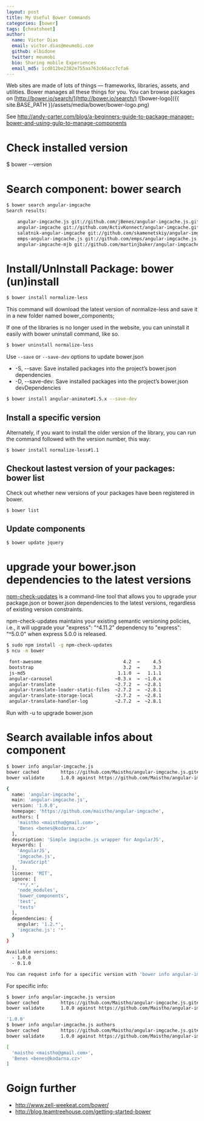 ```yaml
---
layout: post
title: My Useful Bower Commands
categories: [bower]
tags: [cheatsheet]
author:
  name: Victor Dias
  email: victor.dias@meumobi.com
  github: elbidone
  twitter: meumobi
  bio: Sharing mobile Experiences
  email_md5: 1cd012be2382e755aa763c66acc7cfa6
---
```

Web sites are made of lots of things — frameworks, libraries, assets, and utilities. Bower manages all these things for you.
You can browse packages on [http://bower.io/search/](http://bower.io/search/)
![bower-logo]({{ site.BASE_PATH }}/assets/media/bower/bower-logo.png)


See 
http://andy-carter.com/blog/a-beginners-guide-to-package-manager-bower-and-using-gulp-to-manage-components

# Check installed version
$ bower --version

# Search component: bower search

```bash
$ bower search angular-imgcache
Search results:

    angular-imgcache.js git://github.com/jBenes/angular-imgcache.js.git
    angular-imgcache git://github.com/ActivKonnect/angular-imgcache.git
    salatnik-angular-imgcache git://github.com/skamenetskiy/angular-imgcache.js.git
    emps-angular-imgcache.js git://github.com/emps/angular-imgcache.js.git
    angular-imgcache-mjb git://github.com/martinjbaker/angular-imgcache-mjb.git
```

# Install/UnInstall Package: bower (un)install

```bash
$ bower install normalize-less
```

This command will download the latest version of normalize-less and save it in a new folder named bower_components; 

If one of the libraries is no longer used in the website, you can uninstall it easily with bower uninstall command, like so.

```bash
$ bower uninstall normalize-less
```

Use `--save` or `--save-dev` options to update bower.json

* -S, --save: Save installed packages into the project’s bower.json dependencies
* -D, --save-dev: Save installed packages into the project’s bower.json devDependencies

```bash
$ bower install angular-animate#1.5.x --save-dev
```

## Install a specific version
Alternately, if you want to install the older version of the library, you can run the command followed with the version number, this way:

`$ bower install normalize-less#1.1`

## Checkout lastest version of your packages: bower list
Check out whether new versions of your packages have been registered in bower.

`$ bower list`

## Update components

`$ bower update jquery`

# upgrade your bower.json dependencies to the latest versions
[npm-check-updates](https://github.com/tjunnone/npm-check-updates) is a command-line tool that allows you to upgrade your package.json or bower.json dependencies to the latest versions, regardless of existing version constraints.

npm-check-updates maintains your existing semantic versioning policies, i.e., it will upgrade your "express": "^4.11.2" dependency to "express": "^5.0.0" when express 5.0.0 is released.

```bash
$ sudo npm install -g npm-check-updates
$ ncu -m bower

 font-awesome                              4.2  →     4.5 
 bootstrap                                 3.2  →     3.3 
 js-md5                                  1.1.0  →   1.1.1 
 angular-carousel                       ~0.3.x  →  ~1.0.x 
 angular-translate                      ~2.7.2  →  ~2.8.1 
 angular-translate-loader-static-files  ~2.7.2  →  ~2.8.1 
 angular-translate-storage-local        ~2.7.2  →  ~2.8.1 
 angular-translate-handler-log          ~2.7.2  →  ~2.8.1 
```

Run with -u to upgrade bower.json

# Search available infos about component

```bash
$ bower info angular-imgcache.js
bower cached        https://github.com/Maistho/angular-imgcache.js.git#1.0.0
bower validate      1.0.0 against https://github.com/Maistho/angular-imgcache.js.git#*

{
  name: 'angular-imgcache',
  main: 'angular-imgcache.js',
  version: '1.0.0',
  homepage: 'https://github.com/maistho/angular-imgcache',
  authors: [
    'maistho <maistho@gmail.com>',
    'Benes <benes@kodarna.cz>'
  ],
  description: 'Simple imgcache.js wrapper for AngularJS',
  keywords: [
    'AngularJS',
    'imgcache.js',
    'JavaScript'
  ],
  license: 'MIT',
  ignore: [
    '**/.*',
    'node_modules',
    'bower_components',
    'test',
    'tests'
  ],
  dependencies: {
    angular: '1.2.*',
    'imgcache.js': '*'
  }
}

Available versions:
  - 1.0.0
  - 0.1.0

You can request info for a specific version with 'bower info angular-imgcache.js#<version>'
```

For specific info:

```sh
$ bower info angular-imgcache.js version
bower cached        https://github.com/Maistho/angular-imgcache.js.git#1.0.0
bower validate      1.0.0 against https://github.com/Maistho/angular-imgcache.js.git#*

'1.0.0'
$ bower info angular-imgcache.js authors
bower cached        https://github.com/Maistho/angular-imgcache.js.git#1.0.0
bower validate      1.0.0 against https://github.com/Maistho/angular-imgcache.js.git#*

[
  'maistho <maistho@gmail.com>',
  'Benes <benes@kodarna.cz>'
]

```

# Goign further
- http://www.zell-weekeat.com/bower/
- http://blog.teamtreehouse.com/getting-started-bower